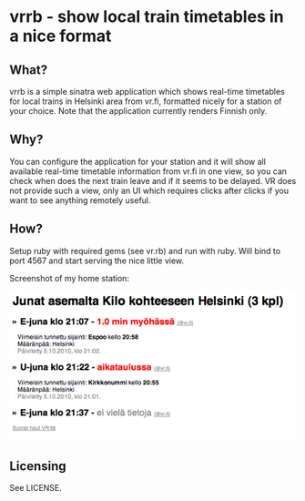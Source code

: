 vrrb - show local train timetables in a nice format
===================================================

What?
-----

vrrb is a simple sinatra web application which shows real-time timetables for
local trains in Helsinki area from vr.fi, formatted nicely for a station of
your choice. Note that the application currently renders Finnish only.

Why?
----

You can configure the application for your station and it will show all
available real-time timetable information from vr.fi in one view, so you can
check when does the next train leave and if it seems to be delayed. VR does not
provide such a view, only an UI which requires clicks after clicks if you want
to see anything remotely useful.

How?
----

Setup ruby with required gems (see vr.rb) and run with ruby. Will bind to port
4567 and start serving the nice little view.

Screenshot of my home station:

![screenshot!](http://github.com/akisaarinen/vrrb/raw/master/screenshot.png)

Licensing
---------

See LICENSE.
